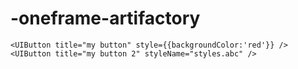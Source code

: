 # -oneframe-artifactory
`<UIButton title="my button" style={{backgroundColor:'red'}} />`  
`<UIButton title="my button 2" styleName="styles.abc" />`